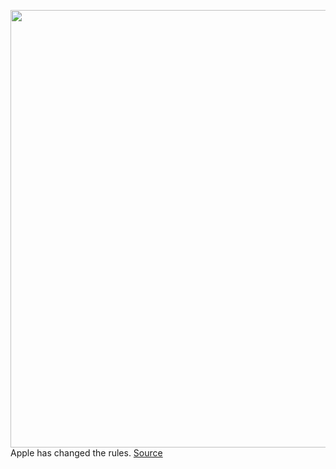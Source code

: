 <img src='https://cdn.vox-cdn.com/thumbor/_GXyU2WZwlpotPJvVET0VxcuCDc=/0x0:2040x1360/1200x800/filters:focal(854x690:1180x1016)/cdn.vox-cdn.com/uploads/chorus_image/image/67429469/akrales_181019_3014_0106_update.0.jpg' width='700px' /><br/>
Apple has changed the rules.
<a href='https://www.theverge.com/2020/9/18/20912689/apple-cloud-gaming-streaming-xcloud-stadia-app-store-guidelines-rules'> Source <a/>